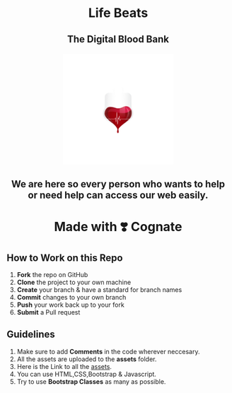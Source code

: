 # <p align=center>Life Beats </p>

<h2><p align=center><b>The Digital Blood Bank</b></p></h2>
 <p align=center> 
<img src="https://github.com/JD235/LifeBeats/blob/master/assets/life-beats-01.png">
  </p> 
<h2><p align=center><b>We are here so every person who wants to help or need help can access our web easily.</b></p></h2>

# <p align=center>Made with :heavy_heart_exclamation: Cognate </p>

<h2><b>How to Work on this Repo</b></h2>

1. <b>Fork</b> the repo on GitHub
1. <b>Clone</b> the project to your own machine
1. <b>Create</b> your branch & have a standard for branch names
1. <b>Commit</b> changes to your own branch 
1. <b>Push</b> your work back up to your fork
1. <b>Submit</b> a Pull request

<h2><b>Guidelines</b></h2>

1. Make sure to add <b>Comments</b> in the code wherever neccesary.
1. All the assets are uploaded to the <b>assets</b> folder.
1. Here is the Link to all the [assets](https://xd.adobe.com/view/75556452-56ee-4684-78e1-6fcbee7e7be1-0364/).
1. You can use HTML,CSS,Bootstrap & Javascript.
1. Try to use <b>Bootstrap Classes</b> as many as possible.
